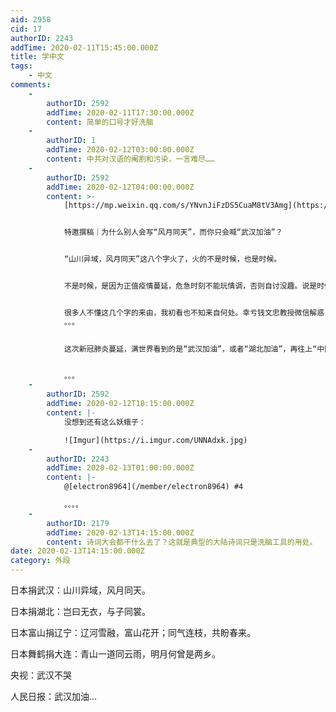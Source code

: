 ```yaml
---
aid: 2958
cid: 17
authorID: 2243
addTime: 2020-02-11T15:45:00.000Z
title: 学中文
tags:
    - 中文
comments:
    -
        authorID: 2592
        addTime: 2020-02-11T17:30:00.000Z
        content: 简单的口号才好洗脑
    -
        authorID: 1
        addTime: 2020-02-12T03:00:00.000Z
        content: 中共对汉语的阉割和污染，一言难尽……
    -
        authorID: 2592
        addTime: 2020-02-12T04:00:00.000Z
        content: >-
            [https://mp.weixin.qq.com/s/YNvnJiFzDS5CuaM8tV3Amg](https://mp.weixin.qq.com/s/YNvnJiFzDS5CuaM8tV3Amg)


            特邀撰稿｜为什么别人会写“风月同天”，而你只会喊“武汉加油”？


            “山川异域，风月同天”这八个字火了，火的不是时候，也是时候。


            不是时候，是因为正值疫情蔓延，危急时刻不能玩情调，否则自讨没趣。说是时候也有道理，恰是传统文化复兴的关键时刻，此时不火，更待何时？


            很多人不懂这几个字的来由，我初看也不知来自何处。幸亏钱文忠教授微信解惑，细述八字来由，始知渊源有自。中华文化博大精深，尤其行文修辞典雅，但我们大多数都望尘莫及。“山川异域，风月同天”这八个字，是盛唐时日本权臣长屋王赠给中国高僧大德袈裟上刺绣的字，后面还有“寄诸佛子，共结来缘。”
            。。。


            这次新冠肺炎蔓延，满世界看到的是“武汉加油”，或者“湖北加油”，再往上“中国加油”，精神可嘉，但修辞贫瘠却令人汗颜。后来日本方面又送来援助物资，又改写“岂曰无衣，与子同袍”，这句话很多人倒是读过，因为入选过中学语文教材。遗憾在于，这些课文年轻时都耳熟能详，甚至还能背出“落霞与孤鹜齐飞，秋水共长天一色”名句，可惜到头来激动了兴奋了还是只能说一句：卧槽。


            。。。
    -
        authorID: 2592
        addTime: 2020-02-12T18:15:00.000Z
        content: |-
            没想到还有这么妖蛾子：

            ![Imgur](https://i.imgur.com/UNNAdxk.jpg)
    -
        authorID: 2243
        addTime: 2020-02-13T01:00:00.000Z
        content: |-
            @[electron8964](/member/electron8964) #4

            。。。。
    -
        authorID: 2179
        addTime: 2020-02-13T14:15:00.000Z
        content: 诗词大会都干什么去了？这就是典型的大陆诗词只是洗脑工具的用处。
date: 2020-02-13T14:15:00.000Z
category: 外段
---
```


日本捐武汉：山川异域，风月同天。

日本捐湖北：岂曰无衣，与子同裳。

日本富山捐辽宁：辽河雪融，富山花开；同气连枝，共盼春来。

日本舞鹤捐大连：青山一道同云雨，明月何曾是两乡。

央视：武汉不哭

人民日报：武汉加油…
